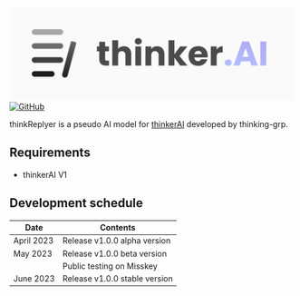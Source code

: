 <img src="./assets/logo/logo_and_text.png" width="500"/>

<div>
  <a href="LICENSE">
    <img alt="GitHub" src="https://img.shields.io/badge/license-MIT-blue.svg">
  </a>
</div>

thinkReplyer is a pseudo AI model for [thinkerAI](https://github.com/thinking-grp/thinkerAI) developed by thinking-grp.

## Requirements
- thinkerAI V1

## Development schedule
|Date|Contents|
|----|--------|
|April 2023|Release v1.0.0 alpha version|
|May 2023|Release v1.0.0 beta version|
||Public testing on Misskey|
|June 2023|Release v1.0.0 stable version|